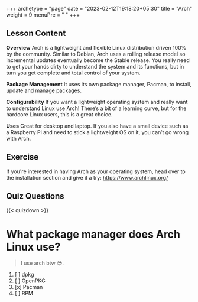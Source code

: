 +++
archetype = "page"
date = "2023-02-12T19:18:20+05:30"
title = "Arch"
weight = 9
menuPre = "<i class='fl-archlinux'></i> "
+++

## Lesson Content

**Overview**
Arch is a lightweight and flexible Linux distribution driven 100% by the community. Similar to Debian, Arch uses a rolling release model so incremental updates eventually become the Stable release. You really need to get your hands dirty to understand the system and its functions, but in turn you get complete and total control of your system.

**Package Management**
It uses its own package manager, Pacman, to install, update and manage packages. 

**Configurability**
If you want a lightweight operating system and really want to understand Linux use Arch! There’s a bit of a learning curve, but for the hardcore Linux users, this is a great choice.

**Uses**
Great for desktop and laptop. If you also have a small device such as a Raspberry Pi and need to stick a lightweight OS on it, you can’t go wrong with Arch.

## Exercise

If you're interested in having Arch as your operating system, head over to the installation section and give it a try: <a href='https://www.archlinux.org/'>https://www.archlinux.org/</a>

## Quiz Questions

{{< quizdown >}}

# What package manager does Arch Linux use?

> I use arch btw 😎.

1. [ ] dpkg
1. [ ] OpenPKG
1. [x] Pacman
1. [ ] RPM